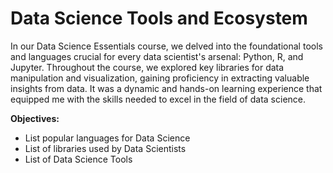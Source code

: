 # Data Science Tools and Ecosystem

In our Data Science Essentials course, we delved into the foundational tools and languages crucial for every data scientist's arsenal: Python, R, and Jupyter. Throughout the course, we explored key libraries for data manipulation and visualization, gaining proficiency in extracting valuable insights from data. It was a dynamic and hands-on learning experience that equipped me with the skills needed to excel in the field of data science.

**Objectives:**

- List popular languages for Data Science
- List of libraries used by Data Scientists
- List of Data Science Tools
